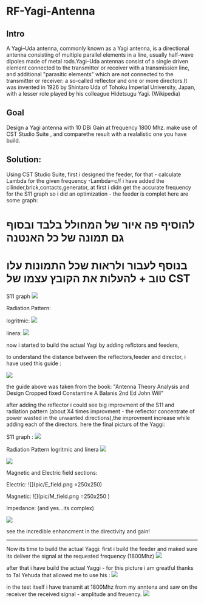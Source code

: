# RF-Yagi-Antenna
## Intro  
A Yagi–Uda antenna, commonly known as a Yagi antenna, is a directional antenna consisting of multiple parallel elements in a line, usually half-wave dipoles made of metal rods.Yagi–Uda antennas consist of a single driven element connected to the transmitter or receiver with a transmission line, and additional "parasitic elements" which are not connected to the transmitter or receiver: a so-called reflector and one or more directors.It was invented in 1926 by Shintaro Uda of Tohoku Imperial University, Japan, with a lesser role played by his colleague Hidetsugu Yagi. (Wikipedia)

## Goal
Design a Yagi antenna with 10 DBi Gain at frequency 1800 Mhz. 
make use of CST Studio Suite , and comparethe result with a realalistic one you have build.

## Solution:
Using CST Studio Suite,
first i designed the feeder, for that - calculate Lambda for the given frequency -Lambda=c/f 
i have added the cilinder,brick,contacts,generator,
at first i didn get the accurate frequency for the S11 graph so i did an optimization - the feeder is complet
here are some graph:
# להוסיף פה איור של המחולל בלבד ובסוף גם תמונה של כל האנטנה
# בנוסף לעבור ולראות שכל התמונות עלו טוב + להעלות את הקובץ עצמו של CST


S11 graph 
![](pic/s11_feeder.png)


Radiation Pattern: 

logritmic:
![](pic/feeder.png)

linera:
![](pic/feeder_linear.png)

now i started to build the actual Yagi by adding reflctors and feeders,

to understand the distance between the reflectors,feeder and director, i have used this guide :

![](pic/Antena_configuration.png)

the guide above was taken from the book:
"Antenna Theory Analysis and Design Cropped fixed Constantine A Balanis 2nd Ed John Will"

after adding the reflector i could see big improvment of the S11 and radiation pattern (about X4 times improvment - the reflector concentrate of power wasted in the unwanted directions),the improvment increase while adding each of the directors.
here the final picturs of the Yaggi:  

S11 graph :
![](pic/s11_Yaggi.png)


Radiation Pattern logritmic and linera
![](pic/rp_Yaggi.png)

![](pic/rp_L_Yaggi.png)


Magnetic and Electric field sections:

Electric:
![](pic/E_field.png =250x250)


Magnetic:
![](pic/M_field.png =250x250 )


Impedance: (and yes...its complex)

![](pic/Impedance.png)







see the incredible enhancment in the directivity and gain!


--------
Now its time to build the actual Yaggi:
first i build the feeder and maked sure its deliver the signal at the requested frequency (1800Mhz)
![](pic/feeder_test.png)

after that i have build the actual Yaggi - for this picture i am greatful thanks to Tal Yehuda that allowed me to use his :
![](pic/Yaggi_build.png)

in the test itself i have transmit at 1800Mhz from my anntena and saw on the receiver the received signal - amplitude and freuency.
![](pic/test.png)
























